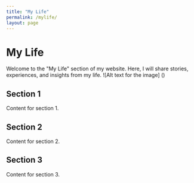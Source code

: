 ```yaml
---
title: "My Life"
permalink: /mylife/
layout: page
---
```


# My Life

Welcome to the "My Life" section of my website. Here, I will share stories, experiences, and insights from my life.
![Alt text for the image] ()
## Section 1
Content for section 1.

## Section 2
Content for section 2.

## Section 3
Content for section 3.

